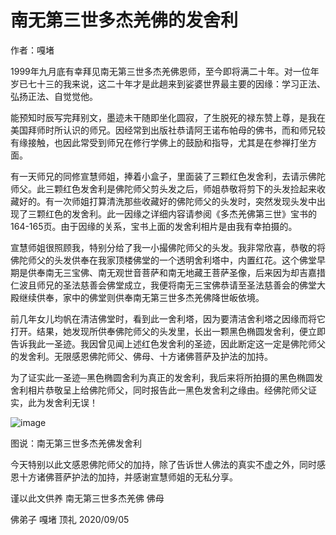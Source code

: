 # 南无第三世多杰羌佛的发舍利

作者：嘎堵



1999年九月底有幸拜见南无第三世多杰羌佛恩师，至今即将满二十年。对一位年岁已七十三的我来说，这二十年才是此趟来到娑婆世界最主要的因缘：学习正法、弘扬正法、自觉觉他。


能预知时辰写完拜别文，墨迹未干随即坐化圆寂，了生脱死的禄东赞上尊，是我在美国拜师时所认识的师兄。因经常到出版社恭请阿王诺布帕母的佛书，而和师兄较有缘接触，也因此常受到师兄在修行学佛上的鼓励和指导，尤其是在参禅打坐方面。


有一天师兄的同修宣慧师姐，捧着小盒子，里面装了三颗红色发舍利，去请示佛陀师父。此三颗红色发舍利是佛陀师父剪头发之后，师姐恭敬将剪下的头发捡起来收藏好的。有一次师姐打算清洗那些收藏好的佛陀师父的头发时，突然发现头发中出现了三颗红色的发舍利。此一因缘之详细内容请参阅《多杰羌佛第三世》宝书的164-165页。由于因缘的关系，宝书上面的发舍利相片是由我有幸拍摄的。


宣慧师姐很照顾我，特别分给了我一小撮佛陀师父的头发。我非常欣喜，恭敬的将佛陀师父的头发供奉在我家顶楼佛堂的一个透明舍利塔中，内置红花。这个佛堂早期是供奉南无三宝佛、南无观世音菩萨和南无地藏王菩萨圣像，后来因为却吉嘉措仁波且师兄的圣法慈善会佛堂成立，我便将南无三宝佛恭请至圣法慈善会的佛堂大殿继续供奉，家中的佛堂则供奉南无第三世多杰羌佛降世皈依境。


前几年女儿均帆在清洁佛堂时，看到此一舍利塔，因为要清洁舍利塔之因缘而将它打开。结果，她发现所供奉佛陀师父的头发里，长出一颗黑色椭圆发舍利，便立即告诉我此一圣迹。我因曾见闻上述红色发舍利的圣迹，因此断定这一定是佛陀师父的发舍利。无限感恩佛陀师父、佛母、十方诸佛菩萨及护法的加持。

为了证实此一圣迹─黑色椭圆舍利为真正的发舍利，我后来将所拍摄的黑色椭圆发舍利相片恭敬呈上给佛陀师父，同时报告此一黑色发舍利之缘由。经佛陀师父证实，此为发舍利无误！

![image](https://img2022.cnblogs.com/blog/1579276/202203/1579276-20220315215822210-1802044333.png)

图说：南无第三世多杰羌佛发舍利




今天特别以此文感恩佛陀师父的加持，除了告诉世人佛法的真实不虚之外，同时感恩十方诸佛菩萨护法的加持，并感谢宣慧师姐的无私分享。

谨以此文供养
南无第三世多杰羌佛
佛母



佛弟子  嘎堵  顶礼
2020/09/05